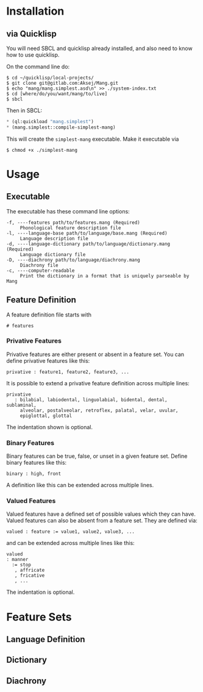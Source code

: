# Installation
## via Quicklisp
You will need SBCL and quicklisp already installed, and also need to know how to
use quicklisp.

On the command line do:

```
$ cd ~/quicklisp/local-projects/
$ git clone git@gitlab.com:Aksej/Mang.git
$ echo "mang/mang.simplest.asd\n" >> ./system-index.txt
$ cd [where/do/you/want/mang/to/live]
$ sbcl
```

Then in SBCL:

```lisp
* (ql:quickload "mang.simplest")
* (mang.simplest::compile-simplest-mang)
```

This will create the `simplest-mang` executable. Make it executable via

```
$ chmod +x ./simplest-mang
```



# Usage
## Executable
The executable has these command line options:

```
-f, ----features path/to/features.mang (Required)                      
     Phonological feature description file
-l, ----language-base path/to/language/base.mang (Required)            
     Language description file
-d, ----language-dictionary path/to/language/dictionary.mang (Required)
     Language dictionary file
-D, ----diachrony path/to/language/diachrony.mang                      
     Diachrony file
-c, ----computer-readable                                              
     Print the dictionary in a format that is uniquely parseable by Mang
```


## Feature Definition
A feature definition file starts with

```
# features
```

### Privative Features
Privative features are either present or absent in a feature set. You can define
privative features like this:

```
privative : feature1, feature2, feature3, ...
```

It is possible to extend a privative feature definition across multiple lines:

```
privative
   : bilabial, labiodental, linguolabial, bidental, dental, sublaminal,
     alveolar, postalveolar, retroflex, palatal, velar, uvular,
     epiglottal, glottal
```

The indentation shown is optional.


### Binary Features
Binary features can be true, false, or unset in a given feature set. Define
binary features like this:

```
binary : high, front
```

A definition like this can be extended across multiple lines.


### Valued Features
Valued features have a defined set of possible values which they can
have. Valued features can also be absent from a feature set. They are defined
via:

```
valued : feature := value1, value2, value3, ...
```

and can be extended across multiple lines like this:

```
valued
: manner
  := stop
   , affricate
   , fricative
   , ...
```

The indentation is optional.


# Feature Sets



## Language Definition


## Dictionary


## Diachrony
